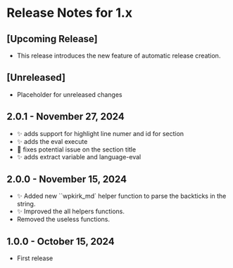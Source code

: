 # Release Notes for 1.x

## [Upcoming Release]

- This release introduces the new feature of automatic release creation.

## [Unreleased]

- Placeholder for unreleased changes

## 2.0.1 - November 27, 2024

- ✨ adds support for highlight line numer and id for section
- ✨ adds the eval execute
- 🐛 fixes potential issue on the section title
- ✨ adds extract variable and language-eval

## 2.0.0 - November 15, 2024

- ✨ Added new ``wpkirk_md` helper function to parse the backticks in the string.
- ✨ Improved the all helpers functions.
- Removed the useless functions.

## 1.0.0 - October 15, 2024

- First release
